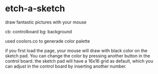 # etch-a-sketch
draw fantastic pictures with your mouse

<!-- shortages -->
cb: controlboard
bg: background

<!-- sources -->
used coolors.co to generade color palette

<!-- default setting -->
if you first load the page, your mouse will draw with black color on the sketch pad. You can change the color by pressing another button in the control board.
the sketch pad will have a 16x16 grid as default, which you can adjust in the control board by inserting another number.